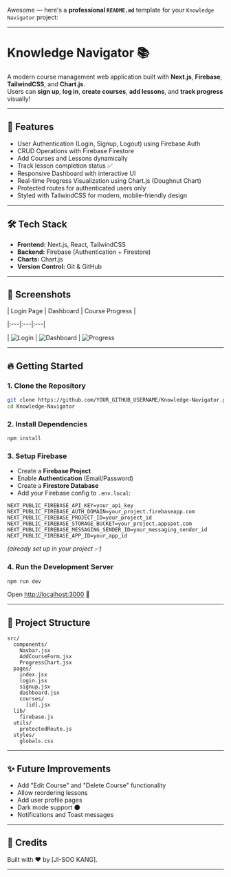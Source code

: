 Awesome — here's a **professional `README.md`** template for your `Knowledge Navigator` project:

---

# Knowledge Navigator 📚

A modern course management web application built with **Next.js**, **Firebase**, **TailwindCSS**, and **Chart.js**.  
Users can **sign up**, **log in**, **create courses**, **add lessons**, and **track progress** visually!

---

## 🚀 Features

- User Authentication (Login, Signup, Logout) using Firebase Auth
- CRUD Operations with Firebase Firestore
- Add Courses and Lessons dynamically
- Track lesson completion status ✅
- Responsive Dashboard with interactive UI
- Real-time Progress Visualization using Chart.js (Doughnut Chart)
- Protected routes for authenticated users only
- Styled with TailwindCSS for modern, mobile-friendly design

---

## 🛠️ Tech Stack

- **Frontend:** Next.js, React, TailwindCSS
- **Backend:** Firebase (Authentication + Firestore)
- **Charts:** Chart.js
- **Version Control:** Git & GitHub

---

## 📸 Screenshots

| Login Page | Dashboard | Course Progress |

|:---|:---|:---|

| ![Login](https://github.com/user-attachments/assets/f2e49f5e-2c22-4580-a5ae-232336c96d7c) | ![Dashboard](https://github.com/user-attachments/assets/69166616-8216-411a-a976-fb10321343df) | ![Progress](https://github.com/user-attachments/assets/b592076b-9cb0-4286-a78b-0b4cfdaa9b18)

---

## 🔥 Getting Started

### 1. Clone the Repository

```bash
git clone https://github.com/YOUR_GITHUB_USERNAME/Knowledge-Navigator.git
cd Knowledge-Navigator
```

### 2. Install Dependencies

```bash
npm install
```

### 3. Setup Firebase

- Create a **Firebase Project**
- Enable **Authentication** (Email/Password)
- Create a **Firestore Database**
- Add your Firebase config to `.env.local`:

```env
NEXT_PUBLIC_FIREBASE_API_KEY=your_api_key
NEXT_PUBLIC_FIREBASE_AUTH_DOMAIN=your_project.firebaseapp.com
NEXT_PUBLIC_FIREBASE_PROJECT_ID=your_project_id
NEXT_PUBLIC_FIREBASE_STORAGE_BUCKET=your_project.appspot.com
NEXT_PUBLIC_FIREBASE_MESSAGING_SENDER_ID=your_messaging_sender_id
NEXT_PUBLIC_FIREBASE_APP_ID=your_app_id
```

_(already set up in your project ✅)_

### 4. Run the Development Server

```bash
npm run dev
```

Open [http://localhost:3000](http://localhost:3000) 🚀

---

## 🧠 Project Structure

```
src/
  components/
    Navbar.jsx
    AddCourseForm.jsx
    ProgressChart.jsx
  pages/
    index.jsx
    login.jsx
    signup.jsx
    dashboard.jsx
    courses/
      [id].jsx
  lib/
    firebase.js
  utils/
    protectedRoute.js
  styles/
    globals.css
```

---

## ✨ Future Improvements

- Add "Edit Course" and "Delete Course" functionality
- Allow reordering lessons
- Add user profile pages
- Dark mode support 🌑
- Notifications and Toast messages

---

## 🙌 Credits

Built with ❤️ by [JI-SOO KANG].

---
